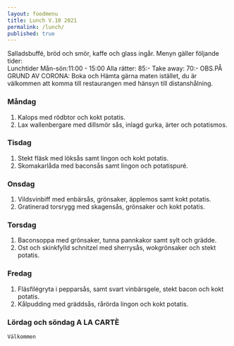 ```yaml
---
layout: foodmenu
title: Lunch V.10 2021
permalink: /lunch/
published: true
---
```

Salladsbuffé, bröd och smör, kaffe och glass ingår.
Menyn gäller följande tider:  
Lunchtider  Mån-sön:11:00 - 15:00
Alla rätter: 85:- Take away: 70:-
OBS.PÅ GRUND AV CORONA: Boka och Hämta gärna maten istället, du är välkommen att komma till restaurangen med hänsyn till distanshålning.
                                
### Måndag
1. Kalops med rödbtor och kokt potatis.
2. Lax wallenbergare med dillsmör sås, inlagd gurka, ärter och potatismos.

### Tisdag
1. Stekt fläsk med löksås samt lingon och kokt potatis.
2. Skomakarlåda med baconsås samt lingon och potatispuré.

### Onsdag
1. Vildsvinbiff med enbärsås, grönsaker, äpplemos samt kokt potatis.
2. Gratinerad torsrygg med skagensås, grönsaker och kokt potatis.

### Torsdag
1. Baconsoppa med grönsaker, tunna pannkakor samt sylt och grädde. 
2. Ost och skinkfylld schnitzel med sherrysås, wokgrönsaker och stekt potatis.

### Fredag  
1. Fläsfilégryta i pepparsås, samt svart vinbärsgele, stekt bacon och kokt potatis.
2. Kålpudding med gräddsås, rårörda lingon och kokt potatis.


### Lördag och söndag   A LA CARTÈ

    Välkommen
    
       
    

   
    
   
     

